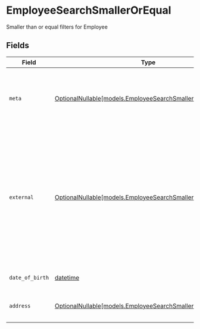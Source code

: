 # EmployeeSearchSmallerOrEqual

Smaller than or equal filters for Employee


## Fields

| Field                                                                                                                                                                     | Type                                                                                                                                                                      | Required                                                                                                                                                                  | Description                                                                                                                                                               | Example                                                                                                                                                                   |
| ------------------------------------------------------------------------------------------------------------------------------------------------------------------------- | ------------------------------------------------------------------------------------------------------------------------------------------------------------------------- | ------------------------------------------------------------------------------------------------------------------------------------------------------------------------- | ------------------------------------------------------------------------------------------------------------------------------------------------------------------------- | ------------------------------------------------------------------------------------------------------------------------------------------------------------------------- |
| `meta`                                                                                                                                                                    | [OptionalNullable[models.EmployeeSearchSmallerOrEqualMeta]](../models/employeesearchsmallerorequalmeta.md)                                                                | :heavy_minus_sign:                                                                                                                                                        | Metadata information for the Employee                                                                                                                                     | {<br/>"createdAt": "2024-01-15T10:30:00Z",<br/>"updatedAt": "2024-01-15T10:30:00Z"<br/>}                                                                                  |
| `external`                                                                                                                                                                | [OptionalNullable[models.EmployeeSearchSmallerOrEqualExternal]](../models/employeesearchsmallerorequalexternal.md)                                                        | :heavy_minus_sign:                                                                                                                                                        | External is a reusable object that can be used to store external information about the employee placement from another system, used for third-party integration tracking. |                                                                                                                                                                           |
| `date_of_birth`                                                                                                                                                           | [datetime](https://docs.python.org/3/library/datetime.html#datetime-objects)                                                                                              | :heavy_minus_sign:                                                                                                                                                        | The date of birth of the employee                                                                                                                                         | 2024-01-15                                                                                                                                                                |
| `address`                                                                                                                                                                 | [OptionalNullable[models.EmployeeSearchSmallerOrEqualAddress]](../models/employeesearchsmallerorequaladdress.md)                                                          | :heavy_minus_sign:                                                                                                                                                        | The address of the employee                                                                                                                                               |                                                                                                                                                                           |